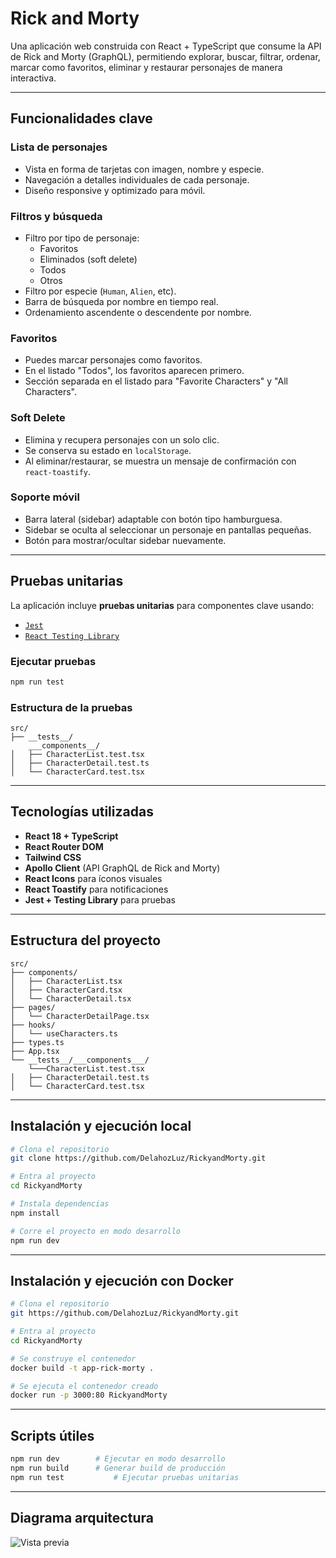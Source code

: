 #  Rick and Morty 

Una aplicación web construida con React + TypeScript que consume la API de Rick and Morty (GraphQL), permitiendo explorar, buscar, filtrar, ordenar, marcar como favoritos, eliminar y restaurar personajes de manera interactiva.

---

##  Funcionalidades clave

###  Lista de personajes
- Vista en forma de tarjetas con imagen, nombre y especie.
- Navegación a detalles individuales de cada personaje.
- Diseño responsive y optimizado para móvil.

###  Filtros y búsqueda
- Filtro por tipo de personaje:
  - Favoritos
  - Eliminados (soft delete)
  - Todos
  -  Otros
- Filtro por especie (`Human`, `Alien`, etc).
- Barra de búsqueda por nombre en tiempo real.
- Ordenamiento ascendente o descendente por nombre.

###  Favoritos
- Puedes marcar personajes como favoritos.
- En el listado "Todos", los favoritos aparecen primero.
- Sección separada en el listado para "Favorite Characters" y "All Characters".

###  Soft Delete
- Elimina y recupera personajes con un solo clic.
- Se conserva su estado en `localStorage`.
- Al eliminar/restaurar, se muestra un mensaje de confirmación con `react-toastify`.

###  Soporte móvil
- Barra lateral (sidebar) adaptable con botón tipo hamburguesa.
- Sidebar se oculta al seleccionar un personaje en pantallas pequeñas.
- Botón para mostrar/ocultar sidebar nuevamente.

---

##  Pruebas unitarias

La aplicación incluye **pruebas unitarias** para componentes clave usando:

- [`Jest`](https://jestjs.io/)
- [`React Testing Library`](https://testing-library.com/docs/react-testing-library/intro/)

### Ejecutar pruebas

```bash
npm run test
```

### Estructura de la pruebas

```
src/
├── __tests__/
    ___components__/
│   ├── CharacterList.test.tsx
│   ├── CharacterDetail.test.ts
│   └── CharacterCard.test.tsx
```

---

##  Tecnologías utilizadas

- **React 18 + TypeScript**
- **React Router DOM**
- **Tailwind CSS**
- **Apollo Client** (API GraphQL de Rick and Morty)
- **React Icons** para íconos visuales
- **React Toastify** para notificaciones
- **Jest + Testing Library** para pruebas

---

##  Estructura del proyecto

```
src/
├── components/
│   ├── CharacterList.tsx
│   ├── CharacterCard.tsx
│   └── CharacterDetail.tsx
├── pages/
│   └── CharacterDetailPage.tsx
├── hooks/
│   └── useCharacters.ts
├── types.ts
├── App.tsx
└── __tests__/___components___/
    └───CharacterList.test.tsx
│   ├── CharacterDetail.test.ts
│   └── CharacterCard.test.tsx
```

---

##  Instalación y ejecución local

```bash
# Clona el repositorio
git clone https://github.com/DelahozLuz/RickyandMorty.git

# Entra al proyecto
cd RickyandMorty

# Instala dependencias
npm install

# Corre el proyecto en modo desarrollo
npm run dev
```

---

##  Instalación y ejecución con Docker
```bash
# Clona el repositorio
git https://github.com/DelahozLuz/RickyandMorty.git

# Entra al proyecto
cd RickyandMorty

# Se construye el contenedor
docker build -t app-rick-morty .

# Se ejecuta el contenedor creado
docker run -p 3000:80 RickyandMorty
```


---

##  Scripts útiles

```bash
npm run dev        # Ejecutar en modo desarrollo
npm run build      # Generar build de producción
npm run test           # Ejecutar pruebas unitarias
```

---

##  Diagrama arquitectura
![Vista previa](./assets/rick7.drawio.png)




